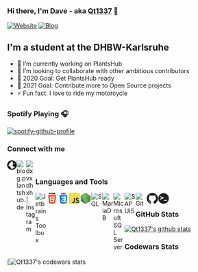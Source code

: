 ### Hi there, I'm Dave - aka [Qt1337][website] 👋

[![Website](https://img.shields.io/website?label=app.plantshub.de&style=for-the-badge&url=https%3A%2F%2Fapp.plantshub.de)](https://app.plantshub.de)
[![Blog](https://img.shields.io/website?label=blog.plantshub.de&style=for-the-badge&url=https%3A%2F%2Fblog.plantshub.de)](https://blog.plantshub.de)

## I'm a student at the DHBW-Karlsruhe

- 🌱 I’m currently working on PlantsHub
- 👯 I’m looking to collaborate with other ambitious contributors
- 🥅 2020 Goal: Get PlantsHub ready
- 🥅 2021 Goal: Contribute more to Open Source projects
- ⚡ Fun fact: I love to ride my motorcycle

### Spotify Playing 🎧

[![spotify-github-profile](https://spotify-github-profile.vercel.app/api/view?uid=yx4fy5dj4mrql6zxlubfy0zta&cover_image=true&theme=default)](https://github.com/kittinan/spotify-github-profile)

### Connect with me

[<img align="left" alt="plantshub.de" width="22px" src="https://raw.githubusercontent.com/iconic/open-iconic/master/svg/globe.svg" />][website]
[<img align="left" alt="blog.plantshub.de" width="22px" src="https://cdn.onlinewebfonts.com/svg/img_179745.png" />][blog]
[<img align="left" alt="dxvxdhxh | Instagram" width="22px" src="https://cdn.jsdelivr.net/npm/simple-icons@v3/icons/instagram.svg" />][instagram]

<br />

### Languages and Tools

[<img align="left" alt="Jetbrains Toolbox" width="26px" src="https://icons.iconarchive.com/icons/papirus-team/papirus-apps/256/jetbrains-toolbox-icon.png" />][github]
[<img align="left" alt="HTML5" width="26px" src="https://raw.githubusercontent.com/github/explore/80688e429a7d4ef2fca1e82350fe8e3517d3494d/topics/html/html.png" />][github]
[<img align="left" alt="CSS3" width="26px" src="https://raw.githubusercontent.com/github/explore/80688e429a7d4ef2fca1e82350fe8e3517d3494d/topics/css/css.png" />][github]
[<img align="left" alt="JavaScript" width="26px" src="https://raw.githubusercontent.com/github/explore/80688e429a7d4ef2fca1e82350fe8e3517d3494d/topics/javascript/javascript.png" />][github]
[<img align="left" alt="Node.js" width="26px" src="https://raw.githubusercontent.com/github/explore/80688e429a7d4ef2fca1e82350fe8e3517d3494d/topics/nodejs/nodejs.png" />][github]
[<img align="left" alt="SQL" width="26px" src="https://img.icons8.com/metro/452/sql.png" />][github]
[<img align="left" alt="MariaDB" width="26px" src="https://cdn.iconscout.com/icon/free/png-512/mariadb-226022.png" />][github]
[<img align="left" alt="Microsoft SQL Server" width="26px" src="https://upload.wikimedia.org/wikipedia/de/thumb/8/8c/Microsoft_SQL_Server_Logo.svg/1280px-Microsoft_SQL_Server_Logo.svg.png" />][github]
[<img align="left" alt="SAPUI5" width="26px" src="https://sap.github.io/ui5-webcomponents/assets/images/logo.png" />][github]
[<img align="left" alt="Git" width="26px" src="https://upload.wikimedia.org/wikipedia/commons/thumb/3/3f/Git_icon.svg/1200px-Git_icon.svg.png" />][github]
[<img align="left" alt="GitHub" width="26px" src="https://raw.githubusercontent.com/github/explore/78df643247d429f6cc873026c0622819ad797942/topics/github/github.png" />][github]
[<img align="left" alt="Terminal" width="26px" src="https://raw.githubusercontent.com/github/explore/80688e429a7d4ef2fca1e82350fe8e3517d3494d/topics/terminal/terminal.png" />][github]

<br />

### GitHub Stats

[![Qt1337's github stats](https://github-readme-stats.vercel.app/api?username=qt1337)](https://github.com/anuraghazra/github-readme-stats)

### Codewars Stats

[![Qt1337's codewars stats](https://www.codewars.com/users/qt1337/badges/large)


[website]: https://app.plantshub.de
[blog]: https://blog.plantshub.de
[instagram]: https://instagram.com/dxvxdhxh
[github]: https://github.com/qt1337
